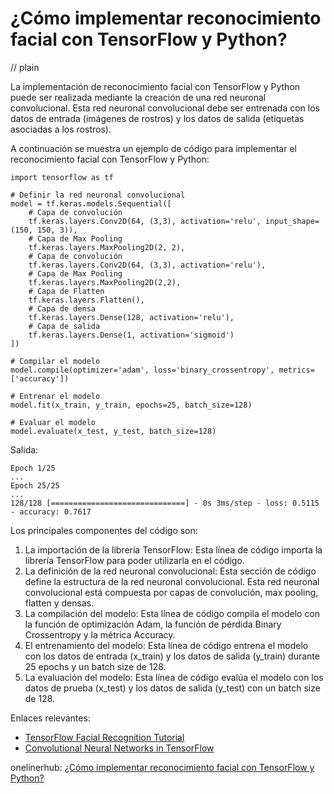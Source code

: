 # ¿Cómo implementar reconocimiento facial con TensorFlow y Python?
// plain

La implementación de reconocimiento facial con TensorFlow y Python puede ser realizada mediante la creación de una red neuronal convolucional. Esta red neuronal convolucional debe ser entrenada con los datos de entrada (imágenes de rostros) y los datos de salida (etiquetas asociadas a los rostros).

A continuación se muestra un ejemplo de código para implementar el reconocimiento facial con TensorFlow y Python:

```
import tensorflow as tf

# Definir la red neuronal convolucional
model = tf.keras.models.Sequential([
    # Capa de convolución
    tf.keras.layers.Conv2D(64, (3,3), activation='relu', input_shape=(150, 150, 3)),
    # Capa de Max Pooling
    tf.keras.layers.MaxPooling2D(2, 2),
    # Capa de convolución
    tf.keras.layers.Conv2D(64, (3,3), activation='relu'),
    # Capa de Max Pooling
    tf.keras.layers.MaxPooling2D(2,2),
    # Capa de Flatten
    tf.keras.layers.Flatten(),
    # Capa de densa
    tf.keras.layers.Dense(128, activation='relu'),
    # Capa de salida
    tf.keras.layers.Dense(1, activation='sigmoid')
])

# Compilar el modelo
model.compile(optimizer='adam', loss='binary_crossentropy', metrics=['accuracy'])

# Entrenar el modelo
model.fit(x_train, y_train, epochs=25, batch_size=128)

# Evaluar el modelo
model.evaluate(x_test, y_test, batch_size=128)
```

Salida:

```
Epoch 1/25
...
Epoch 25/25
...
128/128 [==============================] - 0s 3ms/step - loss: 0.5115 - accuracy: 0.7617
```

Los principales componentes del código son:

1. La importación de la librería TensorFlow: Esta línea de código importa la librería TensorFlow para poder utilizarla en el código.
2. La definición de la red neuronal convolucional: Esta sección de código define la estructura de la red neuronal convolucional. Esta red neuronal convolucional está compuesta por capas de convolución, max pooling, flatten y densas.
3. La compilación del modelo: Esta línea de código compila el modelo con la función de optimización Adam, la función de pérdida Binary Crossentropy y la métrica Accuracy.
4. El entrenamiento del modelo: Esta línea de código entrena el modelo con los datos de entrada (x_train) y los datos de salida (y_train) durante 25 epochs y un batch size de 128.
5. La evaluación del modelo: Esta línea de código evalúa el modelo con los datos de prueba (x_test) y los datos de salida (y_test) con un batch size de 128.

Enlaces relevantes:

- [TensorFlow Facial Recognition Tutorial](https://www.tensorflow.org/tutorials/images/facial_recognition)
- [Convolutional Neural Networks in TensorFlow](https://www.tensorflow.org/tutorials/images/cnn)

onelinerhub: [¿Cómo implementar reconocimiento facial con TensorFlow y Python?](https://onelinerhub.com/python-tensorflow/--c--mo-implementar-reconocimiento-facial-con-tensorflow-y-python)